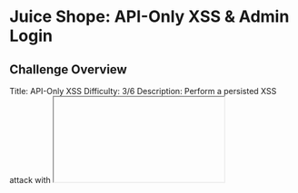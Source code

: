 # Juice Shope: API-Only XSS & Admin Login

## Challenge Overview  
Title: API-Only XSS
Difficulty: 3/6
Description: Perform a persisted XSS attack with <iframe src="javascript:alert(`xss`)"> without using the frontend application at all.  

## Tools Used:  
1. Web Browser: To nevigate through website and looking for API requests.  
2. BurpSuite: To Intersept and Manipulate Requests.

## Methodology and Solution

### Step 1: Capture API Requests.  
Out First step toward this challenge is to look for API request.  
Open Juice Shop and Burpsuite and intersept the reuqests.
So, firstly i opened Juice Shop and nevigated through website and capture some requests, and i found that website is using API for 'Product' and 'Quantity'.  
Now, I captured the requests Get/API/quantity.  and Send it to Burp Repeater.  
![My Images](../Images/XSS_request.png)  

### Step 2: Manipulating Serverside Data
After spending some time on this request i changes the Request Method to OPIONS to see which methods are allowed to User. And I got this:  
![My Images](../Images/Option_Request.png)  

As we can see user is allowed to use GET,HEAD,PUT,PATCH,POST,DELETE. Our goal is to manipulate serverside data.  
Now will try to manipulate Description of a product.  
But when i tried to manipulate the Serverside data (Description) the Changes doesn't effected. Then i remeber only admin has such kind of permissions.  
Then i login as admin and this Step covers our one more challenge. i.e Login Admin Challenge.  
![My Images](../Images/Login_admin.png)  

### Step 3: Login As Admin
Now I Login as admin. The most common techniques here I used which is SQL Injection bypass.  Enter Following Payload to bypass Login.  
Username: 'OR 1=1--
Password: test  
And now you are logined as Admin.

### Step 4: Again Manipulating Serverside Data  
Now after logining copy JSON Web Token (JWT) and Cookie of Admin to our previously captured request. And also add 
```html
Content-Type: application/json
```
And the Description we want to Changes, and after PUT method add ID of product we want to change. Here we'll a Payload to Exploit XSS:
```html
<iframe src="javascript:alert(`xss`)">
```
![My Images](../Images/request.png)  

And now you can see the Description is Changed.  
![My Images](../Images/description.png)  
